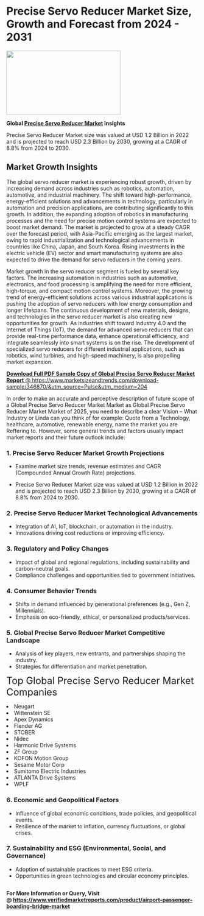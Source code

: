<H1>Precise Servo Reducer Market Size, Growth and Forecast from 2024 - 2031</H1><img class="aligncenter size-medium wp-image-584254" src="https://thirdeyenews.in/wp-content/uploads/2024/09/Global-Market-Research-300x168.jpeg" alt="" width="300" height="168" /><p><strong>Global&nbsp;<a href="https://www.marketsizeandtrends.com/download-sample/346870/&amp;utm_source=Pulse&amp;utm_medium=204">Precise Servo Reducer Market</a> Insights</strong></p><p>Precise Servo Reducer Market size was valued at USD 1.2 Billion in 2022 and is projected to reach USD 2.3 Billion by 2030, growing at a CAGR of 8.8% from 2024 to 2030.</p><p><h2>Market Growth Insights</h2> <p>The global servo reducer market is experiencing robust growth, driven by increasing demand across industries such as robotics, automation, automotive, and industrial machinery. The shift toward high-performance, energy-efficient solutions and advancements in technology, particularly in automation and precision applications, are contributing significantly to this growth. In addition, the expanding adoption of robotics in manufacturing processes and the need for precise motion control systems are expected to boost market demand. The market is projected to grow at a steady CAGR over the forecast period, with Asia-Pacific emerging as the largest market, owing to rapid industrialization and technological advancements in countries like China, Japan, and South Korea. Rising investments in the electric vehicle (EV) sector and smart manufacturing systems are also expected to drive the demand for servo reducers in the coming years.</p> <p><a href="#"></a></p> <p>Market growth in the servo reducer segment is fueled by several key factors. The increasing automation in industries such as automotive, electronics, and food processing is amplifying the need for more efficient, high-torque, and compact motion control systems. Moreover, the growing trend of energy-efficient solutions across various industrial applications is pushing the adoption of servo reducers with low energy consumption and longer lifespans. The continuous development of new materials, designs, and technologies in the servo reducer market is also creating new opportunities for growth. As industries shift toward Industry 4.0 and the Internet of Things (IoT), the demand for advanced servo reducers that can provide real-time performance data, enhance operational efficiency, and integrate seamlessly into smart systems is on the rise. The development of specialized servo reducers for different industrial applications, such as robotics, wind turbines, and high-speed machinery, is also propelling market expansion.</p> <p><a href="#"></p><p><span class=""><strong>Download Full PDF Sample Copy of Global Precise Servo Reducer Market Report</strong> @ <a href="https://www.marketsizeandtrends.com/download-sample/346870/&amp;utm_source=Pulse&amp;utm_medium=204" target="_blank">https://www.marketsizeandtrends.com/download-sample/346870/&amp;utm_source=Pulse&amp;utm_medium=204</a></span></p><p>In order to make an accurate and perceptive description of future scope of a Global&nbsp;Precise Servo Reducer Market Market as Global&nbsp;Precise Servo Reducer Market Market of 2025, you need to describe a clear Vision &ndash; What Industry or Linda can you think of for example: Quote from a Technology, healthcare, automotive, renewable energy, name the market you are Reffering to. However, some general trends and factors usually impact market reports and their future outlook include:</p><h3>1.&nbsp;<strong>Precise Servo Reducer Market Growth Projections</strong></h3><ul><li>Examine market size trends, revenue estimates and CAGR (Compounded Annual Growth Rate) projections.</li><li><p>Precise Servo Reducer Market size was valued at USD 1.2 Billion in 2022 and is projected to reach USD 2.3 Billion by 2030, growing at a CAGR of 8.8% from 2024 to 2030.</p></li></ul><h3>2.&nbsp;<strong>Precise Servo Reducer Market Technological Advancements</strong></h3><ul><li>Integration of AI, IoT, blockchain, or automation in the industry.</li><li>Innovations driving cost reductions or improving efficiency.</li></ul><h3>3.&nbsp;<strong>Regulatory and Policy Changes</strong></h3><ul><li>Impact of global and regional regulations, including sustainability and carbon-neutral goals.</li><li>Compliance challenges and opportunities tied to government initiatives.</li></ul><h3>4.&nbsp;<strong>Consumer Behavior Trends</strong></h3><ul><li>Shifts in demand influenced by generational preferences (e.g., Gen Z, Millennials).</li><li>Emphasis on eco-friendly, ethical, or personalized products/services.</li></ul><h3>5.&nbsp;<strong>Global Precise Servo Reducer Market Competitive Landscape</strong></h3><ul><li>Analysis of key players, new entrants, and partnerships shaping the industry.</li><li>Strategies for differentiation and market penetration.</li></ul><p data-pm-slice="1 1 []"><span style="color: inherit; font-family: inherit; font-size: 25px;">Top Global Precise Servo Reducer Market Companies</span></p><div class="" data-test-id=""><p><li>Neugart</li><li> Wittenstein SE</li><li> Apex Dynamics</li><li> Flender AG</li><li> STOBER</li><li> Nidec</li><li> Harmonic Drive Systems</li><li> ZF Group</li><li> KOFON Motion Group</li><li> Sesame Motor Corp</li><li> Sumitomo Electric Industries</li><li> ATLANTA Drive Systems</li><li> WPLF</li></p></div><h3>6.&nbsp;<strong>Economic and Geopolitical Factors</strong></h3><ul><li>Influence of global economic conditions, trade policies, and geopolitical events.</li><li>Resilience of the market to inflation, currency fluctuations, or global crises.</li></ul><h3>7.&nbsp;<strong>Sustainability and ESG (Environmental, Social, and Governance)</strong></h3><ul><li>Adoption of sustainable practices to meet ESG criteria.</li><li>Opportunities in green technologies and circular economy principles.</li></ul><h2><strong style="font-size: 14px;">For More Information or Query, Visit @&nbsp;</strong><a style="background-color: #ffffff; font-size: 14px;" href="https://www.marketsizeandtrends.com/report/precise-servo-reducer-market/" target="_blank">https://www.verifiedmarketreports.com/product/airport-passenger-boarding-bridge-market</a></h2>

